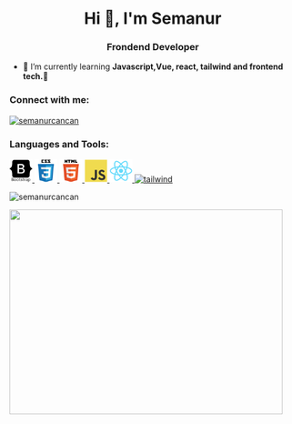 <h1 align="center">Hi 👋, I'm Semanur</h1>
<h3 align="center">Frondend Developer </h3>

- 🌱 I’m currently learning **Javascript,Vue, react, tailwind  and frontend tech.**🚀

<h3 align="left">Connect with me:</h3>
<p align="left">
<a href="https://www.linkedin.com/in/semanurcan/" target="blank"><img align="center" src="https://raw.githubusercontent.com/rahuldkjain/github-profile-readme-generator/master/src/images/icons/Social/linked-in-alt.svg" alt="semanurcancan" height="30" width="40" /></a>
</p>


<p align="left">
</p>

<h3 align="left">Languages and Tools:</h3>
<p align="left"> <a href="https://getbootstrap.com" target="_blank" rel="noreferrer"> <img src="https://raw.githubusercontent.com/devicons/devicon/master/icons/bootstrap/bootstrap-plain-wordmark.svg" alt="bootstrap" width="40" height="40"/> </a> <a href="https://www.w3schools.com/css/" target="_blank" rel="noreferrer"> <img src="https://raw.githubusercontent.com/devicons/devicon/master/icons/css3/css3-original-wordmark.svg" alt="css3" width="40" height="40"/> </a> <a href="https://www.w3.org/html/" target="_blank" rel="noreferrer"> <img src="https://raw.githubusercontent.com/devicons/devicon/master/icons/html5/html5-original-wordmark.svg" alt="html5" width="40" height="40"/> </a> <a href="https://developer.mozilla.org/en-US/docs/Web/JavaScript" target="_blank" rel="noreferrer"> <img src="https://raw.githubusercontent.com/devicons/devicon/master/icons/javascript/javascript-original.svg" alt="javascript" width="40" height="40"/> </a> 
<a href="https://reactjs.org/" target="_blank" rel="noreferrer"> <img src="https://raw.githubusercontent.com/devicons/devicon/master/icons/react/react-original.svg" alt="react" width="40" height="40"/> </a><a href="https://tailwindcss.com/" target="_blank" rel="noreferrer"> <img src="https://www.vectorlogo.zone/logos/tailwindcss/tailwindcss-icon.svg" alt="tailwind" width="40" height="40"/> </a> </p>

<p align="left"> <img src="https://komarev.com/ghpvc/?username=semanurcancan&label=Profile%20views&color=0e75b6&style=flat" alt="semanurcancan" /> </p>

<img src="https://media2.giphy.com/media/11xBk5MoWjrYoE/giphy.gif?cid=ecf05e47u42caz7e58klcwuty68xwjgch0icvek0lu2n4nxk&rid=giphy.gif&ct=g" align="left" height="360" width="480" >
